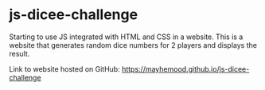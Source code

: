 # js-dicee-challenge
Starting to use JS integrated with HTML and CSS in a website. This is a website that generates random dice numbers for 2 players and displays the result.

Link to website hosted on GitHub: https://mayhemood.github.io/js-dicee-challenge
